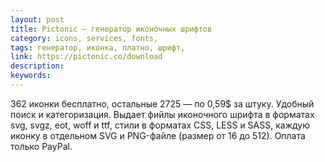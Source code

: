 ```yaml
---
layout: post
title: Pictonic — генератор иконочных шрифтов
category: icons, services, fonts, 
tags: генератор, иконка, платно, шрифт, 
link: https://pictonic.co/download
description: 
keywords: 
---
```


<p>362 иконки бесплатно, остальные 2725 — по 0,59$ за штуку. Удобный поиск и категоризация. Выдает фийлы иконочного шрифта в форматах svg, svgz, eot, woff и ttf, стили в форматах CSS, LESS и SASS, каждую иконку в отдельном SVG и PNG-файле (размер от 16 до 512). Оплата только PayPal.</p>
